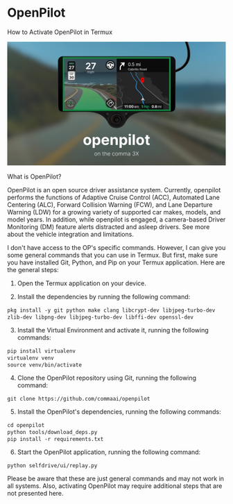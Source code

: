 # OpenPilot
How to Activate OpenPilot in Termux

![alt-text](/257243688-f1081737-8718-4241-a22a-3ceba526361a.jpg)

What is OpenPilot?

OpenPilot is an open source driver assistance system. Currently, openpilot performs the functions of Adaptive Cruise Control (ACC), Automated Lane Centering (ALC), Forward Collision Warning (FCW), and Lane Departure Warning (LDW) for a growing variety of supported car makes, models, and model years. In addition, while openpilot is engaged, a camera-based Driver Monitoring (DM) feature alerts distracted and asleep drivers. See more about the vehicle integration and limitations.


I don't have access to the OP's specific commands. However, I can give you some general commands that you can use in Termux. But first, make sure you have installed Git, Python, and Pip on your Termux application. Here are the general steps:

1. Open the Termux application on your device.

2. Install the dependencies by running the following command:
```
pkg install -y git python make clang libcrypt-dev libjpeg-turbo-dev zlib-dev libpng-dev libjpeg-turbo-dev libffi-dev openssl-dev
```

3. Install the Virtual Environment and activate it, running the following commands:
```
pip install virtualenv
virtualenv venv
source venv/bin/activate
```

4. Clone the OpenPilot repository using Git, running the following command:
```
git clone https://github.com/commaai/openpilot
```

5. Install the OpenPilot's dependencies, running the following commands:
```
cd openpilot
python tools/download_deps.py
pip install -r requirements.txt
```

6. Start the OpenPilot application, running the following command:
```
python selfdrive/ui/replay.py
```
Please be aware that these are just general commands and may not work in all systems. Also, activating OpenPilot may require additional steps that are not presented here.
